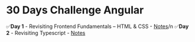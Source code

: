 # 30 Days Challenge Angular
✅**Day 1** - Revisiting Frontend Fundamentals – HTML & CSS  - [Notes](https://github.com/DysonThomas/BrushUP/tree/main)/n
✅**Day 2** - Revisiting Typescript  - [Notes](https://github.com/DysonThomas/typescriptbasic)
